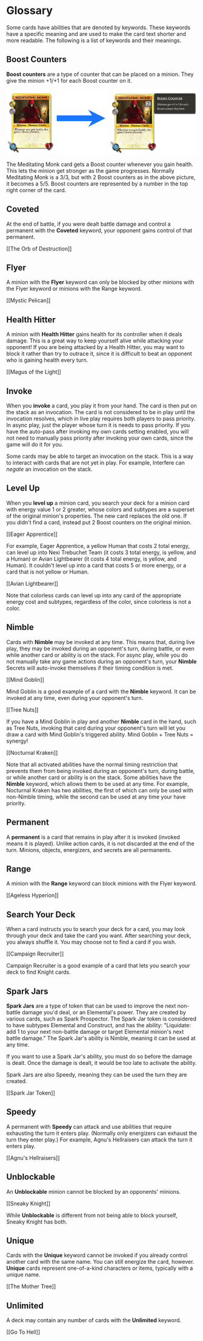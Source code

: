 # Glossary

Some cards have abilities that are denoted by keywords. These keywords have a specific meaning and are used to make the 
card text shorter and more readable. The following is a list of keywords and their meanings.

## Boost Counters

**Boost counters** are a type of counter that can be placed on a minion. They give the minion +1/+1 for each Boost counter
on it.

![Meditating Monk with 2 Boost counters](/wiki-assets/cards/meditating_monk_boost_counters.png)

The Meditating Monk card gets a Boost counter whenever you gain health. This lets the minion get stronger as the game
progresses. Normally Meditating Monk is a 3/3, but with 2 Boost counters as in the above picture, it becomes a 5/5.
Boost counters are represented by a number in the top right corner of the card.

## Coveted

At the end of battle, if you were dealt battle damage and control a permanent with the **Coveted** keyword, your opponent
gains control of that permanent.

[[The Orb of Destruction]]

## Flyer

A minion with the **Flyer** keyword can only be blocked by other minions with the Flyer keyword or minions with the 
Range keyword.

[[Mystic Pelican]]

## Health Hitter

A minion with **Health Hitter** gains health for its controller when it deals damage. This is a great way to keep
yourself alive while attacking your opponent! If you are being attacked by a Health Hitter, you may want to block it
rather than try to outrace it, since it is difficult to beat an opponent who is gaining health every turn.

[[Magus of the Light]]

## Invoke

When you **invoke** a card, you play it from your hand. The card is then put on the stack as an invocation. The card
is not considered to be in play until the invocation resolves, which in live play requires both players to pass priority.
In async play, just the player whose turn it is needs to pass priority. If you have the auto-pass after invoking my
own cards setting enabled, you will not need to manually pass priority after invoking your own cards, since the game
will do it for you.

Some cards may be able to target an invocation on the stack. This is a way to interact with cards that are not yet in 
play. For example, Interfere can *negate* an invocation on the stack.

## Level Up

When you **level up** a minion card, you search your deck for a minion card with energy value 1 or 2 greater, whose 
colors and subtypes are a superset of the original minion's properties. The new card replaces the old one. If you 
didn't find a card, instead put 2 Boost counters on the original minion.

[[Eager Apprentice]]

For example, Eager Apprentice, a yellow Human that costs 2 total energy, can level up into Nexi Trebuchet Team
(it costs 3 total energy, is yellow, and a Human) 
or Avian Lightbearer (it costs 4 total energy, is yellow, and Human). It couldn't level up into a card that costs 5
or more energy, or a card that is not yellow or Human.

[[Avian Lightbearer]]

Note that colorless cards can level up into any card of the appropriate energy cost and subtypes, regardless of the color,
since colorless is not a color.

## Nimble

Cards with **Nimble** may be invoked at any time. This means that, during live play, they may be invoked during an
opponent's turn, during battle, or even while another card or ability is on the stack. For async play, while you
do not manually take any game actions during an opponent's turn, your **Nimble** Secrets will auto-invoke themselves if
their timing condition is met.

[[Mind Goblin]]

Mind Goblin is a good example of a card with the **Nimble** keyword. It can be invoked at any time, even during your
opponent's turn.

[[Tree Nuts]]

If you have a Mind Goblin in play and another **Nimble** card in the hand, such as Tree Nuts, invoking that card during
your opponent's turn will let you draw a card with Mind Goblin's triggered ability. Mind Goblin + Tree Nuts = synergy!

[[Nocturnal Kraken]]

Note that all activated abilities have the normal timing restriction that prevents them from being invoked during
an opponent's turn, during battle, or while another card or ability is on the stack. Some abilities have the
**Nimble** keyword, which allows them to be used at any time. For example, Nocturnal Kraken has two abilities, the first of
which can only be used with non-Nimble timing, while the second can be used at any time your have priority.

## Permanent

A **permanent** is a card that remains in play after it is invoked (invoked means it is played). Unlike action cards,
it is not discarded at the end of the turn. Minions, objects, energizers, and secrets are all permanents.

## Range

A minion with the **Range** keyword can block minions with the Flyer keyword.

[[Ageless Hyperion]]

## Search Your Deck

When a card instructs you to search your deck for a card, you may look through your deck and take the card you want.
After searching your deck, you always shuffle it. You may choose not to find a card if you wish.

[[Campaign Recruiter]]

Campaign Recruiter is a good example of a card that lets you search your deck to find Knight cards.

## Spark Jars

**Spark Jars** are a type of token that can be used to improve the next non-battle damage you'd deal, or an Elemental's
power. They are created by various cards, such as Spark Prospector. The Spark
Jar token is considered to have subtypes Elemental and Construct, and has the ability: 
"Liquidate: add 1 to your next non-battle damage or target Elemental minion's next battle damage." The Spark Jar's
ability is Nimble, meaning it can be used at any time.

If you want to use a Spark Jar's ability, you must do so before the damage is dealt. Once the damage is dealt, it would
be too late to activate the ability.

Spark Jars are also Speedy, meaning they can be used the turn they are created.

[[Spark Jar Token]]

## Speedy

A permanent with **Speedy** can attack and use abilities that require exhausting the turn it enters play. (Normally only
energizers can exhaust the turn they enter play.) For example, Agnu's Hellraisers can attack the turn it enters play.

[[Agnu's Hellraisers]]

## Unblockable

An **Unblockable** minion cannot be blocked by an opponents' minions.

[[Sneaky Knight]]

While **Unblockable** is different from not being able to block yourself, Sneaky Knight has both.

## Unique

Cards with the **Unique** keyword cannot be invoked if you already control another card with the same name. You can still
energize the card, however. **Unique** cards represent one-of-a-kind characters or items, typically with a unique name.

[[The Mother Tree]]

## Unlimited

A deck may contain any number of cards with the **Unlimited** keyword.

[[Go To Hell]]
